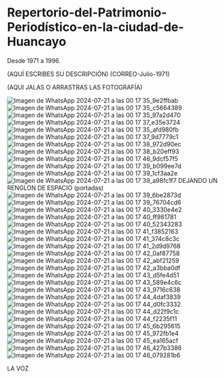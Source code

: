 # Repertorio-del-Patrimonio-Periodístico-en-la-ciudad-de-Huancayo
Desde 1971 a 1996.

(AQUÍ ESCRIBES SU DESCRIPCIÓN) (CORREO-Julio-1971)

(AQUI JALAS O ARRASTRAS LAS FOTOGRAFÍA)

![Imagen de WhatsApp 2024-07-21 a las 00 17 35_9e2ffbab](https://github.com/user-attachments/assets/0dfad0b1-eff0-4718-9bf7-e2ed4e54ed64)
![Imagen de WhatsApp 2024-07-21 a las 00 17 35_c5664389](https://github.com/user-attachments/assets/486e0944-0459-4bba-af0b-8127b64b813a)
![Imagen de WhatsApp 2024-07-21 a las 00 17 35_97a2d470](https://github.com/user-attachments/assets/bdd831c6-f79b-4a98-ad73-ca5aea614c59)
![Imagen de WhatsApp 2024-07-21 a las 00 17 37_e35e3724](https://github.com/user-attachments/assets/33e63574-d62c-4310-9056-9bccc9266c06)
![Imagen de WhatsApp 2024-07-21 a las 00 17 35_afd980fb](https://github.com/user-attachments/assets/522957d0-17d4-4093-85cd-88fa56d3c121)
![Imagen de WhatsApp 2024-07-21 a las 00 17 37_9d7779c1](https://github.com/user-attachments/assets/1b8c300d-656b-4729-9709-7e347222aaf6)
![Imagen de WhatsApp 2024-07-21 a las 00 17 38_972d90ec](https://github.com/user-attachments/assets/0a7d8a0f-a5ed-40c7-bd5c-5350fb197c56)
![Imagen de WhatsApp 2024-07-21 a las 00 17 38_b20eff93](https://github.com/user-attachments/assets/b794634b-ee90-4886-8d50-a53919a2cc03)
![Imagen de WhatsApp 2024-07-21 a las 00 17 46_9dcf57f5](https://github.com/user-attachments/assets/730105e1-6a40-4d0a-95c7-bb95d154fa4f)
![Imagen de WhatsApp 2024-07-21 a las 00 17 39_b099ee7d](https://github.com/user-attachments/assets/f725646c-cd36-4307-bb69-1ffb94d866a3)
![Imagen de WhatsApp 2024-07-21 a las 00 17 39_1cf3aa2e](https://github.com/user-attachments/assets/403273b4-caec-4c8a-a4f3-7ab159022898)
![Imagen de WhatsApp 2024-07-21 a las 00 17 39_a98fc1f7](https://github.com/user-attachments/assets/993e5b15-3f5b-4dea-8387-5f7cf8580718)
DEJANDO UN RENGLON DE ESPACIO (portadas)
![Imagen de WhatsApp 2024-07-21 a las 00 17 39_6be2873d](https://github.com/user-attachments/assets/3329ad22-7347-4724-a20a-60bf767bbfd5)
![Imagen de WhatsApp 2024-07-21 a las 00 17 39_76704cd6](https://github.com/user-attachments/assets/ae6eee26-e228-4bf8-b3e7-53d9eb0202b3)
![Imagen de WhatsApp 2024-07-21 a las 00 17 40_3330e4e2](https://github.com/user-attachments/assets/82b5b1a6-7828-47e1-85ab-7dbe897c131e)
![Imagen de WhatsApp 2024-07-21 a las 00 17 40_ff981781](https://github.com/user-attachments/assets/81f9babd-1ae2-4f1b-95ce-3a0bf6867006)
![Imagen de WhatsApp 2024-07-21 a las 00 17 40_52343283](https://github.com/user-attachments/assets/015d615e-a234-40aa-8afb-e82537c802f7)
![Imagen de WhatsApp 2024-07-21 a las 00 17 41_f3852163](https://github.com/user-attachments/assets/d3061b51-c4ac-4dde-91b1-337c32aea861)
![Imagen de WhatsApp 2024-07-21 a las 00 17 41_374c8c3c](https://github.com/user-attachments/assets/1c2ce2d3-86fb-474e-a4ac-79a0e5354399)
![Imagen de WhatsApp 2024-07-21 a las 00 17 41_2d9d9768](https://github.com/user-attachments/assets/e50287ad-c84a-42d5-8c4e-c24a4c1f2e15)
![Imagen de WhatsApp 2024-07-21 a las 00 17 42_0af87758](https://github.com/user-attachments/assets/bfb7f19e-3617-4eb3-aa13-840868b468ba)
![Imagen de WhatsApp 2024-07-21 a las 00 17 42_abf21259](https://github.com/user-attachments/assets/7e075191-98b1-41d4-a762-c7d1c1ddf4b5)
![Imagen de WhatsApp 2024-07-21 a las 00 17 42_a3bba0df](https://github.com/user-attachments/assets/a335a07c-a6df-4863-91f6-26f53b2af0b4)
![Imagen de WhatsApp 2024-07-21 a las 00 17 43_d5fe4d51](https://github.com/user-attachments/assets/b87e3dff-9521-4a3c-ac1e-43f429bbbe24)
![Imagen de WhatsApp 2024-07-21 a las 00 17 43_589e4c6c](https://github.com/user-attachments/assets/7992bab0-d1fe-4656-9948-3134b621dbf5)
![Imagen de WhatsApp 2024-07-21 a las 00 17 43_9716c638](https://github.com/user-attachments/assets/e3074cda-5e04-4ca7-a813-e09d39b17951)
![Imagen de WhatsApp 2024-07-21 a las 00 17 44_4daf3839](https://github.com/user-attachments/assets/3215fa45-ec15-43cd-b701-069403a7f09d)
![Imagen de WhatsApp 2024-07-21 a las 00 17 44_d0fc3332](https://github.com/user-attachments/assets/b73dafbc-7a96-4407-9ff9-cb59d9b925d1)
![Imagen de WhatsApp 2024-07-21 a las 00 17 44_d22f9c1c](https://github.com/user-attachments/assets/3ac2b528-bb33-4055-ac42-d3bca36a7a7d)
![Imagen de WhatsApp 2024-07-21 a las 00 17 44_f2235f11](https://github.com/user-attachments/assets/302b6120-b67c-4f37-9b69-7e811efe2981)
![Imagen de WhatsApp 2024-07-21 a las 00 17 45_6b295615](https://github.com/user-attachments/assets/c888b4b4-d418-4f7f-a268-9e2eff74689c)
![Imagen de WhatsApp 2024-07-21 a las 00 17 45_972fb1e4](https://github.com/user-attachments/assets/414b3249-c5d7-4e81-b783-58e16375e496)
![Imagen de WhatsApp 2024-07-21 a las 00 17 45_ea165acf](https://github.com/user-attachments/assets/af3647fd-f4ec-4cda-b520-5b2042f68870)
![Imagen de WhatsApp 2024-07-21 a las 00 17 46_427b3386](https://github.com/user-attachments/assets/9ac122e4-5241-479f-b0fe-d9ee1d28739c)
![Imagen de WhatsApp 2024-07-21 a las 00 17 46_079281b6](https://github.com/user-attachments/assets/c3620900-7bf5-4c4f-8ed4-af2d4421b4b7)

LA VOZ
